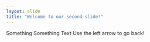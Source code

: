 ```yaml
---
layout: slide
title: "Welcome to our second slide!"
---
```

Something Something Text
Use the left arrow to go back!

